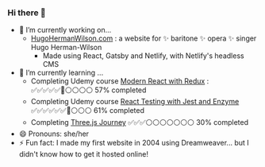### Hi there 👋

- 🔭 I’m currently working on...
    -  [HugoHermanWilson.com](https://www.hugohermanwilson.com/) : a website for ✨ baritone ✨ opera ✨ singer Hugo Herman-Wilson
        - Made using React, Gatsby and Netlify, with Netlify's headless CMS
- 🌱 I’m currently learning ...
    -  Completing Udemy course [Modern React with Redux](https://www.udemy.com/course/react-redux/) : ✅✅✅✅✅🔷⚪⚪⚪⚪ 57% completed
    -  Completing Udemy course [React Testing with Jest and Enzyme](https://www.udemy.com/course/react-testing-with-jest-and-enzyme) ✅✅✅✅✅✅🔷⚪⚪⚪ 61% completed
    -  Completing [Three.js Journey](https://threejs-journey.xyz/) ✅✅✅⚪⚪⚪⚪⚪⚪⚪ 30% completed
- 😄 Pronouns: she/her
- ⚡ Fun fact: I made my first website in 2004 using Dreamweaver... but I didn't know how to get it hosted online!
